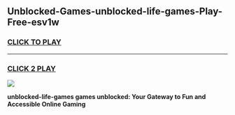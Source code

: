 
## Unblocked-Games-unblocked-life-games-Play-Free-esv1w
<h3>
<a href="https://premium76.site?title=unblocked-life-games&ref=15A">CLICK TO PLAY</a></h3>
<hr>

<h3>
<a href="https://premium76.site?title=unblocked-life-games&ref=15A">CLICK 2 PLAY</a>
  
</h3>

<a href="https://premium76.site?title=unblocked-life-games&ref=15A"><img src="https://clearcache.store/games.png"></a>


**unblocked-life-games games unblocked: Your Gateway to Fun and Accessible Online Gaming**
